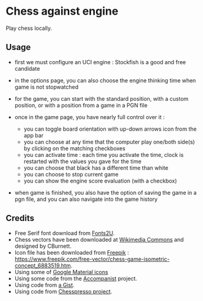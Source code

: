 # Chess against engine

Play chess locally.

## Usage

* first we must configure an UCI engine : Stockfish is a good and free candidate
* in the options page, you can also choose the engine thinking time when game is not stopwatched
* for the game, you can start with the standard position, with a custom position, or with a position from a game in a PGN file

* once in the game page, you have nearly full control over it :
  * you can toggle board orientation with up-down arrows icon from the app bar
  * you can choose at any time that the computer play one/both side(s) by clicking on the matching checkboxes
  * you can activate time : each time you activate the time, clock is restarted with the values you gave for the time
  * you can choose that black has a different time than white
  * you can choose to stop current game
  * you can show the engine score evaluation (with a checkbox)
* when game is finished, you also have the option of saving the game in a pgn file, and you can also navigate into the game history

## Credits

* Free Serif font download from [Fonts2U](https://fr.fonts2u.com/download/free-serif.police).
* Chess vectors have been downloaded at [Wikimedia Commons](https://commons.wikimedia.org/wiki/Category:SVG_chess_pieces) and designed by CBurnett.
* Icon file has been downloaded from [Freepik](https://www.freepik.com) : https://www.freepik.com/free-vector/chess-game-isometric-concept_6883519.htm.
* Using some of [Google Material icons](https://fonts.google.com/icons) 
* Using some code from the [Accompanist](https://github.com/google/accompanist) project.
* Using code from [a Gist](https://gist.github.com/vganin/a9a84653a9f48a2d669910fbd48e32d5).
* Using code from [Chesspresso project](https://github.com/BernhardSeybold/Chesspresso).
